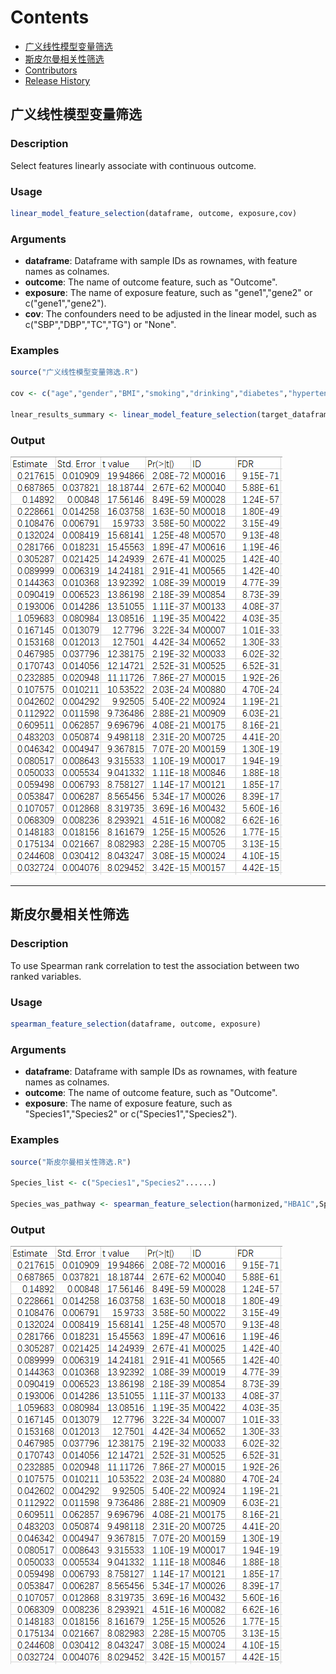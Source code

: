 # Contents  
- [广义线性模型变量筛选](#广义线性模型变量筛选)  
- [斯皮尔曼相关性筛选](#斯皮尔曼相关性筛选)  
- [Contributors](#contributors)  
- [Release History](#release-history)


## 广义线性模型变量筛选

### Description
Select features linearly associate with continuous outcome.

### Usage
```R
linear_model_feature_selection(dataframe, outcome, exposure,cov)
```

### Arguments
- **dataframe**: Dataframe with sample IDs as rownames, with feature names as colnames.
- **outcome**: The name of outcome feature, such as "Outcome".
- **exposure**: The name of exposure feature, such as "gene1","gene2" or c("gene1","gene2").
- **cov**: The confounders need to be adjusted in the linear model, such as c("SBP","DBP","TC","TG") or "None".

### Examples
```R
source("广义线性模型变量筛选.R")

cov <- c("age","gender","BMI","smoking","drinking","diabetes","hypertension","MET","DD")

lnear_results_summary <- linear_model_feature_selection(target_dataframe,"TAMO",c("TC","TG","HDL"),cov)
```
### Output
![Image text](https://github.com/Bingqiye/Tool-box/blob/main/Screenshots/%E5%BE%AE%E4%BF%A1%E5%9B%BE%E7%89%87_20230710152507.png)

---

## 斯皮尔曼相关性筛选

### Description
To use Spearman rank correlation to test the association between two ranked variables.

### Usage
```R
spearman_feature_selection(dataframe, outcome, exposure)
```

### Arguments
- **dataframe**: Dataframe with sample IDs as rownames, with feature names as colnames.
- **outcome**: The name of outcome feature, such as "Outcome".
- **exposure**: The name of exposure feature, such as "Species1","Species2" or c("Species1","Species2").

### Examples
```R
source("斯皮尔曼相关性筛选.R")

Species_list <- c("Species1","Species2"......)

Species_was_pathway <- spearman_feature_selection(harmonized,"HBA1C",Species_list)
```
### Output
![Image text](https://github.com/Bingqiye/Tool-box/blob/main/Screenshots/%E5%BE%AE%E4%BF%A1%E5%9B%BE%E7%89%87_20230710152507.png)

